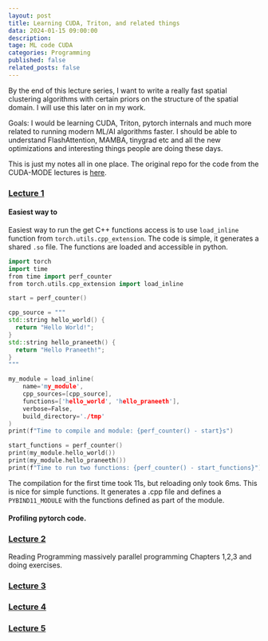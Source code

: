 ```yaml
---
layout: post
title: Learning CUDA, Triton, and related things
data: 2024-01-15 09:00:00
description: 
tage: ML code CUDA
categories: Programming
published: false
related_posts: false
---
```


By the end of this lecture series, I want to write a really fast spatial clustering algorithms with certain priors on the structure of the spatial domain. I will use this later on in my work.

Goals: I would be learning CUDA, Triton, pytorch internals and much more related to running modern ML/AI algorithms faster. I should be able to understand FlashAttention, MAMBA, tinygrad etc and all the new optimizations and interesting things people are doing these days.

This is just my notes all in one place. The original repo for the code from the CUDA-MODE lectures is [here](https://github.com/cuda-mode/lectures.git).

### [Lecture 1](https://www.youtube.com/watch?v=LuhJEEJQgUM)

#### Easiest way to 
Easiest way to run the get C++ functions access is to use `load_inline` function from `torch.utils.cpp_extension`. The code is simple, it generates a shared `.so` file. The functions are loaded and accessible in python. 

```c++
import torch
import time
from time import perf_counter
from torch.utils.cpp_extension import load_inline

start = perf_counter()

cpp_source = """
std::string hello_world() {
  return "Hello World!";
}
std::string hello_praneeth() {
  return "Hello Praneeth!";
}
"""

my_module = load_inline(
    name='my_module',
    cpp_sources=[cpp_source],
    functions=['hello_world', 'hello_praneeth'],
    verbose=False,
    build_directory='./tmp'
)
print(f"Time to compile and module: {perf_counter() - start}s")

start_functions = perf_counter()
print(my_module.hello_world())
print(my_module.hello_praneeth())
print(f"Time to run two functions: {perf_counter() - start_functions}")
```

The compilation for the first time took 11s, but reloading only took 6ms. This is nice for simple functions. It generates a .cpp file and defines a `PYBIND11_MODULE` with the functions defined as part of the module.


#### Profiling pytorch code.



### [Lecture 2]()

Reading Programming massively parallel programming Chapters 1,2,3 and doing exercises.



### [Lecture 3]()


### [Lecture 4]()


### [Lecture 5]()


